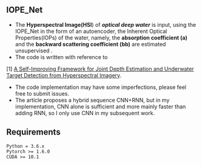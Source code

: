 ## IOPE_Net
* The  **Hyperspectral Image(HSI**) of ***optical deep water*** is input, using the IOPE_Net in the form of an autoencoder, the Inherent Optical Properties(IOPs) of the water, namely, the **absorption coefficient (a)** and the **backward scattering coefficient (bb)** are estimated unsupervised . 
* The code is written with reference to 

[1] [A Self-Improving Framework for Joint Depth Estimation and Underwater Target Detection from Hyperspectral Imagery](https://doi.org/10.3390/rs13091721). 

* The code implementation may have some imperfections, please feel free to submit issues.
* The article proposes a hybrid sequence CNN+RNN, but in my implementation, CNN alone is sufficient and more mainly faster than adding RNN, so I only use CNN in my subsequent work.

## Requirements
```
Python = 3.6.x
Pytorch >= 1.6.0
CUDA >= 10.1
```
